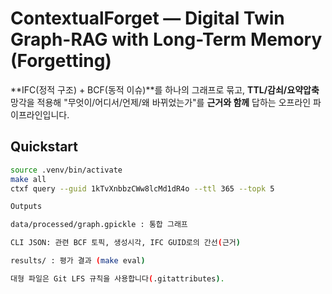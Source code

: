 # ContextualForget — Digital Twin Graph-RAG with Long-Term Memory (Forgetting)

**IFC(정적 구조) + BCF(동적 이슈)**를 하나의 그래프로 묶고, **TTL/감쇠/요약압축** 망각을 적용해
"무엇이/어디서/언제/왜 바뀌었는가"를 **근거와 함께** 답하는 오프라인 파이프라인입니다.

## Quickstart
```bash
source .venv/bin/activate
make all
ctxf query --guid 1kTvXnbbzCWw8lcMd1dR4o --ttl 365 --topk 5

Outputs

data/processed/graph.gpickle : 통합 그래프

CLI JSON: 관련 BCF 토픽, 생성시각, IFC GUID로의 간선(근거)

results/ : 평가 결과 (make eval)

대형 파일은 Git LFS 규칙을 사용합니다(.gitattributes).